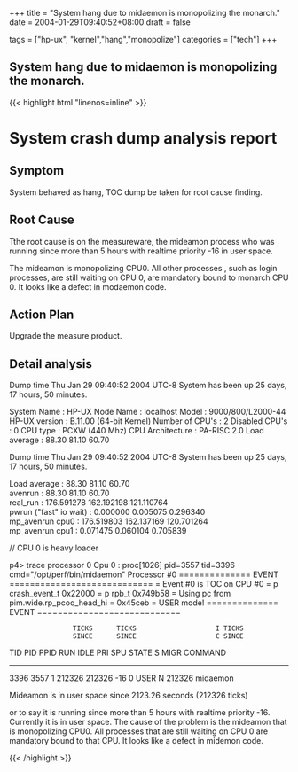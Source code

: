 +++
title = "System hang due to midaemon is monopolizing the monarch."
date = 2004-01-29T09:40:52+08:00
draft = false

tags = ["hp-ux", "kernel","hang","monopolize"]
categories = ["tech"]
+++
## System hang due to midaemon is monopolizing the monarch.

{{< highlight html "linenos=inline" >}}

System crash dump analysis report
=================================

Symptom
-------
  System behaved as hang, TOC dump be taken for root cause finding.

Root Cause
----------
  Tthe root cause is on the measureware, the mideamon process who was 
  running since more than 5 hours with realtime priority -16 in user space. 

  The mideamon is monopolizing CPU0. All other processes , such as login 
  processes, are still waiting on CPU 0, are mandatory bound to monarch CPU 0. 
  It looks like a defect in modaemon code.

Action Plan
-----------
  Upgrade the measure product.

Detail analysis
---------------
Dump time Thu Jan 29 09:40:52 2004 UTC-8
System has been up 25 days, 17 hours, 50 minutes.

System Name      : HP-UX
Node Name        : localhost
Model            : 9000/800/L2000-44
HP-UX version    : B.11.00 (64-bit Kernel)
Number of CPU's  : 2
Disabled CPU's   : 0
CPU type         : PCXW (440 Mhz)
CPU Architecture : PA-RISC 2.0
Load average     : 88.30  81.10  60.70

Dump time Thu Jan 29 09:40:52 2004 UTC-8
System has been up 25 days, 17 hours, 50 minutes.

Load average             : 88.30  81.10  60.70  
avenrun                  : 88.30  81.10  60.70  
real_run                 : 176.591278  162.192198  121.110764  
pwrun ("fast" io wait)   : 0.000000  0.005075  0.296340  
mp_avenrun cpu0          : 176.519803  162.137169  120.701264  
mp_avenrun cpu1          : 0.071475  0.060104  0.705839  

// CPU 0 is heavy loader

p4> trace processor 0
Cpu 0  : proc[1026] pid=3557 tid=3396  cmd="/opt/perf/bin/midaemon"
Processor #0
==============  EVENT  ============================
= Event #0 is TOC on CPU #0
= p crash_event_t 0x22000
= p rpb_t 0x749b58
= Using pc from pim.wide.rp_pcoq_head_hi = 0x45ceb
= USER mode!
==============  EVENT  ============================

                    TICKS      TICKS                    I TICKS
                    SINCE      SINCE                    C SINCE      
TID     PID   PPID  RUN        IDLE       PRI SPU STATE S MIGR       COMMAND
------- ----- ----- ---------- ---------- --- --- ----- - ---------  -------
3396    3557  1     212326     212326     -16 0   USER  N 212326     midaemon 


Mideamon is in user space since 2123.26 seconds (212326 ticks)

or to say it is running since more than 5 hours with realtime priority
-16. Currently it is in user space. The cause of the problem is the
mideamon that is monopolizing CPU0. All processes that are still waiting
on CPU 0 are mandatory bound to that CPU. It looks like a defect in
midemon code.

{{< /highlight >}}